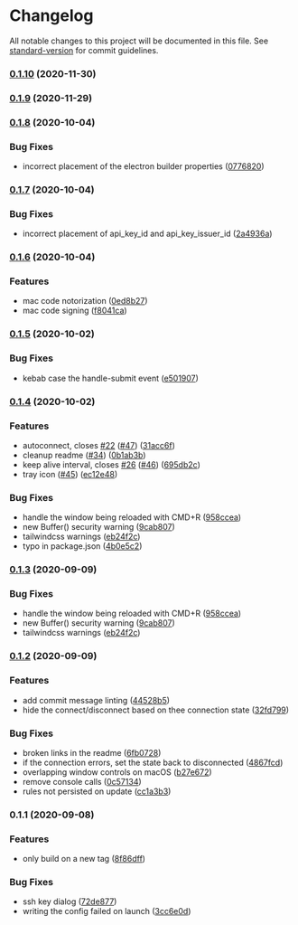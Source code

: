 # Changelog

All notable changes to this project will be documented in this file. See [standard-version](https://github.com/conventional-changelog/standard-version) for commit guidelines.

### [0.1.10](https://github.com/ThePixelDeveloper/tunnel-boring-masshine/compare/v0.1.9...v0.1.10) (2020-11-30)

### [0.1.9](https://github.com/ThePixelDeveloper/tunnel-boring-masshine/compare/v0.1.8...v0.1.9) (2020-11-29)

### [0.1.8](https://github.com/ThePixelDeveloper/tunnel-boring-masshine/compare/v0.1.7...v0.1.8) (2020-10-04)


### Bug Fixes

* incorrect placement of the electron builder properties ([0776820](https://github.com/ThePixelDeveloper/tunnel-boring-masshine/commit/07768206d10ba3415f770f15b110de7adcb13b5d))

### [0.1.7](https://github.com/ThePixelDeveloper/tunnel-boring-masshine/compare/v0.1.6...v0.1.7) (2020-10-04)


### Bug Fixes

* incorrect placement of api_key_id and api_key_issuer_id ([2a4936a](https://github.com/ThePixelDeveloper/tunnel-boring-masshine/commit/2a4936ae7d2e8f09a9eeb9c5fcf01c988a6e4643))

### [0.1.6](https://github.com/ThePixelDeveloper/tunnel-boring-masshine/compare/v0.1.5...v0.1.6) (2020-10-04)


### Features

* mac code notorization ([0ed8b27](https://github.com/ThePixelDeveloper/tunnel-boring-masshine/commit/0ed8b274dce79bf35f9180ced6ce21b687d7ddc1))
* mac code signing ([f8041ca](https://github.com/ThePixelDeveloper/tunnel-boring-masshine/commit/f8041ca3eee7fd06ae954e2b81079ad1d5421c88))

### [0.1.5](https://github.com/ThePixelDeveloper/tunnel-boring-masshine/compare/v0.1.4...v0.1.5) (2020-10-02)


### Bug Fixes

* kebab case the handle-submit event ([e501907](https://github.com/ThePixelDeveloper/tunnel-boring-masshine/commit/e501907b5827d7e1745d00b4a9bb6862f2b2d116))

### [0.1.4](https://github.com/ThePixelDeveloper/tunnel-boring-masshine/compare/v0.1.2...v0.1.4) (2020-10-02)


### Features

* autoconnect, closes [#22](https://github.com/ThePixelDeveloper/tunnel-boring-masshine/issues/22) ([#47](https://github.com/ThePixelDeveloper/tunnel-boring-masshine/issues/47)) ([31acc6f](https://github.com/ThePixelDeveloper/tunnel-boring-masshine/commit/31acc6f9ef29efb1b712e5feb211e2fc48992e78))
* cleanup readme ([#34](https://github.com/ThePixelDeveloper/tunnel-boring-masshine/issues/34)) ([0b1ab3b](https://github.com/ThePixelDeveloper/tunnel-boring-masshine/commit/0b1ab3b87210f757c6477a8b4c411730c7aa45f0))
* keep alive interval, closes [#26](https://github.com/ThePixelDeveloper/tunnel-boring-masshine/issues/26) ([#46](https://github.com/ThePixelDeveloper/tunnel-boring-masshine/issues/46)) ([695db2c](https://github.com/ThePixelDeveloper/tunnel-boring-masshine/commit/695db2c40c765bb4feb1c0dd60419a1907fa3ea6))
* tray icon ([#45](https://github.com/ThePixelDeveloper/tunnel-boring-masshine/issues/45)) ([ec12e48](https://github.com/ThePixelDeveloper/tunnel-boring-masshine/commit/ec12e48f3088a935dfc37d796ba0cbc40bcd3c17))


### Bug Fixes

* handle the window being reloaded with CMD+R ([958ccea](https://github.com/ThePixelDeveloper/tunnel-boring-masshine/commit/958ccea3f423cd96b68e7a0629e544351e989652))
* new Buffer() security warning ([9cab807](https://github.com/ThePixelDeveloper/tunnel-boring-masshine/commit/9cab8071a76d96c44ac23a93ab9f15f071fe5e67))
* tailwindcss warnings ([eb24f2c](https://github.com/ThePixelDeveloper/tunnel-boring-masshine/commit/eb24f2ceef40bf72f36b3ccf39108f24be18481d))
* typo in package.json ([4b0e5c2](https://github.com/ThePixelDeveloper/tunnel-boring-masshine/commit/4b0e5c299033d1971d15cc5139a11c7b3e62bfd6))

### [0.1.3](https://github.com/ThePixelDeveloper/tunnel-boring-masshine/compare/v0.1.2...v0.1.3) (2020-09-09)

### Bug Fixes

- handle the window being reloaded with CMD+R ([958ccea](https://github.com/ThePixelDeveloper/tunnel-boring-masshine/commit/958ccea3f423cd96b68e7a0629e544351e989652))
- new Buffer() security warning ([9cab807](https://github.com/ThePixelDeveloper/tunnel-boring-masshine/commit/9cab8071a76d96c44ac23a93ab9f15f071fe5e67))
- tailwindcss warnings ([eb24f2c](https://github.com/ThePixelDeveloper/tunnel-boring-masshine/commit/eb24f2ceef40bf72f36b3ccf39108f24be18481d))

### [0.1.2](https://github.com/ThePixelDeveloper/tunnel-boring-masshine/compare/v0.1.1...v0.1.2) (2020-09-09)

### Features

- add commit message linting ([44528b5](https://github.com/ThePixelDeveloper/tunnel-boring-masshine/commit/44528b50c66db02b0b4d752e4c7160bfcb8b1602))
- hide the connect/disconnect based on thee connection state ([32fd799](https://github.com/ThePixelDeveloper/tunnel-boring-masshine/commit/32fd799f1f340882221ec301dd58bb69e8ae97be))

### Bug Fixes

- broken links in the readme ([6fb0728](https://github.com/ThePixelDeveloper/tunnel-boring-masshine/commit/6fb0728cc7ff4dcc8afab0a1252597beb9b723bc))
- if the connection errors, set the state back to disconnected ([4867fcd](https://github.com/ThePixelDeveloper/tunnel-boring-masshine/commit/4867fcd8ab71995b9476aeb44ca9e868d74979fe))
- overlapping window controls on macOS ([b27e672](https://github.com/ThePixelDeveloper/tunnel-boring-masshine/commit/b27e67213c9b873375634a29e1b2c3ddddcfa463))
- remove console calls ([0c57134](https://github.com/ThePixelDeveloper/tunnel-boring-masshine/commit/0c57134de09fd4d84a4258834f98654481831cfa))
- rules not persisted on update ([cc1a3b3](https://github.com/ThePixelDeveloper/tunnel-boring-masshine/commit/cc1a3b344730824ebc66dd3e4a7e2902f220e7b4))

### 0.1.1 (2020-09-08)

### Features

- only build on a new tag ([8f86dff](https://github.com/ThePixelDeveloper/tunnel-boring-masshine/commit/8f86dff1f77ebf8c749a6915db180b8472a8a47f))

### Bug Fixes

- ssh key dialog ([72de877](https://github.com/ThePixelDeveloper/tunnel-boring-masshine/commit/72de8775a8526a5da9a29e042032a468d5954b86))
- writing the config failed on launch ([3cc6e0d](https://github.com/ThePixelDeveloper/tunnel-boring-masshine/commit/3cc6e0d5354b5e6ee0f387e97f84b8e98a9c83a6))
